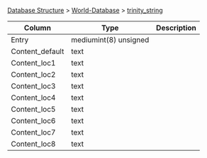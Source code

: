 [Database Structure](Database-Structure) > [World-Database](World-Database) > [trinity_string](trinity_string)

Column | Type | Description
--- | --- | ---
Entry | mediumint(8) unsigned | 
Content_default | text | 
Content_loc1 | text | 
Content_loc2 | text | 
Content_loc3 | text | 
Content_loc4 | text | 
Content_loc5 | text | 
Content_loc6 | text | 
Content_loc7 | text | 
Content_loc8 | text | 
